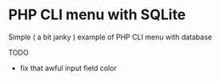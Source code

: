 # PHP CLI menu with SQLite

Simple ( a bit janky ) example of PHP CLI menu with database

TODO
- fix that awful input field color
